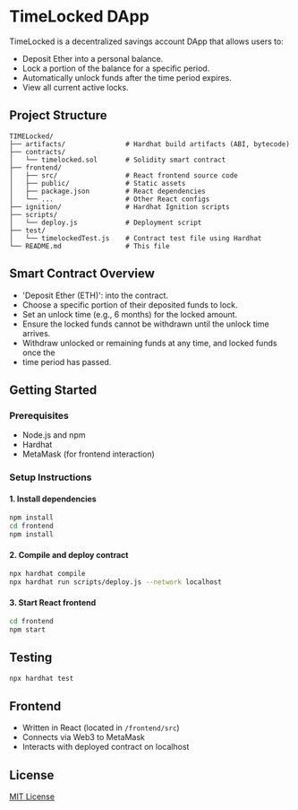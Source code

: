 # TimeLocked DApp

TimeLocked is a decentralized savings account DApp that allows users to:
- Deposit Ether into a personal balance.
- Lock a portion of the balance for a specific period.
- Automatically unlock funds after the time period expires.
- View all current active locks.

## Project Structure

```
TIMELocked/
├── artifacts/               # Hardhat build artifacts (ABI, bytecode)
├── contracts/
│   └── timelocked.sol       # Solidity smart contract
├── frontend/
│   ├── src/                 # React frontend source code
│   ├── public/              # Static assets
│   ├── package.json         # React dependencies
│   └── ...                  # Other React configs
├── ignition/                # Hardhat Ignition scripts
├── scripts/
│   └── deploy.js            # Deployment script
├── test/
│   └── timelockedTest.js    # Contract test file using Hardhat
└── README.md                # This file
```

## Smart Contract Overview

- 'Deposit Ether (ETH)': into the contract. 
- Choose a specific portion of their deposited funds to lock. 
- Set an unlock time (e.g., 6 months) for the locked amount. 
- Ensure the locked funds cannot be withdrawn until the unlock time arrives. 
- Withdraw unlocked or remaining funds at any time, and locked funds once the 
- time period has passed. 

## Getting Started

### Prerequisites
- Node.js and npm
- Hardhat
- MetaMask (for frontend interaction)

### Setup Instructions

#### 1. Install dependencies
```bash
npm install
cd frontend
npm install
```

#### 2. Compile and deploy contract
```bash
npx hardhat compile
npx hardhat run scripts/deploy.js --network localhost
```

#### 3. Start React frontend
```bash
cd frontend
npm start
```

## Testing

```bash
npx hardhat test
```

## Frontend

- Written in React (located in `/frontend/src`)
- Connects via Web3 to MetaMask
- Interacts with deployed contract on localhost

## License

[MIT License](./LICENSE)
